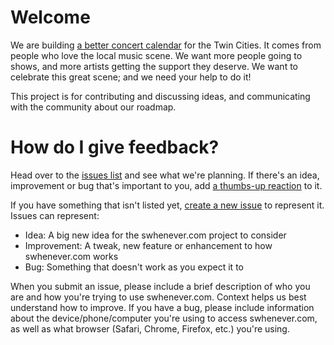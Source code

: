 # Welcome

We are building [a better concert calendar](https://swhenever.com) for the Twin Cities. It comes from people who love the local music scene. We want more people going to shows, and more artists getting the support they deserve. We want to celebrate this great scene; and we need your help to do it!

This project is for contributing and discussing ideas, and communicating with the community about our roadmap. 

# How do I give feedback?

Head over to the [issues list](https://github.com/theshowthing/community/issues) and see what we're planning. If there's an idea, improvement or bug that's important to you, add [a thumbs-up reaction](https://github.com/blog/2119-add-reactions-to-pull-requests-issues-and-comments) to it. 

If you have something that isn't listed yet, [create a new issue](https://github.com/theshowthing/community/issues/new) to represent it. Issues can represent:

* Idea: A big new idea for the swhenever.com project to consider
* Improvement: A tweak, new feature or enhancement to how swhenever.com works
* Bug: Something that doesn't work as you expect it to

When you submit an issue, please include a brief description of who you are and how you're trying to use swhenever.com. Context helps us best understand how to improve. If you have a bug, please include information about the device/phone/computer you're using to access swhenever.com, as well as what browser (Safari, Chrome, Firefox, etc.) you're using.
